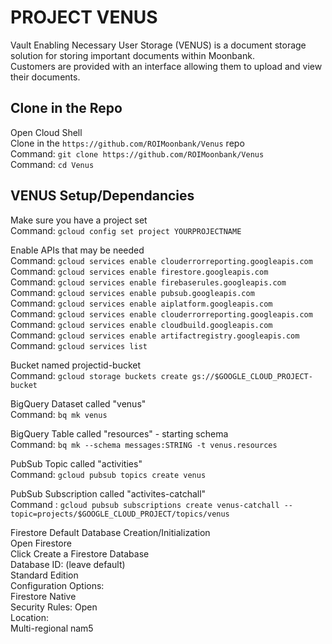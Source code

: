 # PROJECT VENUS
Vault Enabling Necessary User Storage (VENUS) is a document storage solution for storing important documents within Moonbank.  
Customers are provided with an interface allowing them to upload and view their documents.

## Clone in the Repo
Open Cloud Shell  
Clone in the `https://github.com/ROIMoonbank/Venus` repo  
    Command: `git clone https://github.com/ROIMoonbank/Venus`  
    Command: `cd Venus`

## VENUS Setup/Dependancies
Make sure you have a project set  
    Command: `gcloud config set project YOURPROJECTNAME`

Enable APIs that may be needed  
    Command: `gcloud services enable clouderrorreporting.googleapis.com`  
    Command: `gcloud services enable firestore.googleapis.com`  
    Command: `gcloud services enable firebaserules.googleapis.com`  
    Command: `gcloud services enable pubsub.googleapis.com`  
    Command: `gcloud services enable aiplatform.googleapis.com`  
    Command: `gcloud services enable clouderrorreporting.googleapis.com`  
    Command: `gcloud services enable cloudbuild.googleapis.com`  
    Command: `gcloud services enable artifactregistry.googleapis.com`  
    Command: `gcloud services list`  

Bucket named projectid-bucket  
    Command: `gcloud storage buckets create gs://$GOOGLE_CLOUD_PROJECT-bucket`  
    
BigQuery Dataset called "venus"  
    Command: `bq mk venus`

BigQuery Table called "resources" - starting schema  
    Command: `bq mk --schema messages:STRING -t venus.resources`

PubSub Topic called "activities"  
    Command: `gcloud pubsub topics create venus`

PubSub Subscription called "activites-catchall"  
    Command : `gcloud pubsub subscriptions create venus-catchall --topic=projects/$GOOGLE_CLOUD_PROJECT/topics/venus`

Firestore Default Database Creation/Initialization  
    Open Firestore  
    Click Create a Firestore Database  
    Database ID: (leave default)  
    Standard Edition  
    Configuration Options:  
        Firestore Native  
        Security Rules: Open  
    Location:  
        Multi-regional nam5  